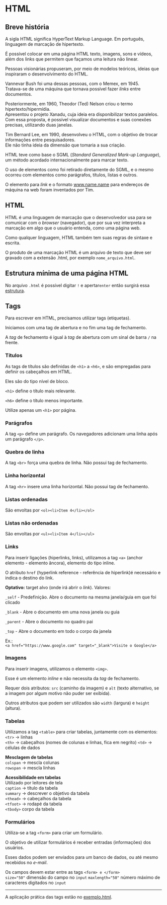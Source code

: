 # **HTML**

## **Breve história**

A sigla HTML significa HyperText Markup Language. Em português, linguagem de marcação de hipertexto.

É possível colocar em uma página HTML texto, imagens, sons e vídeos, além dos links que permitem que façamos uma leitura não linear.

Pessoas visionárias propuseram, por meio de modelos teóricos, ideias que inspiraram o desenvolvimento do HTML.

Vannevar Bush foi uma dessas pessoas, com o Memex, em 1945.  
Tratava-se de uma máquina que tornava possível fazer _links_ entre documentos.

Posteriormente, em 1960, Theodor (Ted) Nelson criou o termo hipertexto/hipermídia.  
Apresentou o projeto Xanadu, cuja ideia era disponibilizar textos paralelos.
Com essa proposta, é possível visualizar documentos e suas conexões precisas, utilizando duas janelas.

Tim Bernard Lee, em 1990, desenvolveu o HTML, com o objetivo de trocar informações entre pesquisadores.  
Ele não tinha ideia da dimensão que tomaria a sua criação.

HTML teve como base o SGML (_Standard Generalized Mark-up Language_), um método acordado internacionalmente para marcar texto.

O uso de elementos como <title> e </title> foi retirado diretamente do SGML, e o mesmo ocorreu com elementos como parágrafos, títulos, listas e outros.

O elemento para _link_ e o formato www.name.name para endereços de máquina na web foram inventados por Tim.

## **HTML**

HTML é uma linguagem de marcação que o desenvolvedor usa para se comunicar com o _browser_ (navegador), que por sua vez interpreta a marcação em algo que o usuário entenda, como uma página web.

Como qualquer linguagem, HTML também tem suas regras de sintaxe e escrita.

O produto de uma marcação HTML é um arquivo de texto que deve ser gravado com a extensão .html, por exemplo `nome_arquivo.html`.

## **Estrutura mínima de uma página HTML**

No arquivo `.html` é possível digitar `!` e apertar`enter` então surgirá essa [estrutura]("./estruturaInicial.html").

## **Tags**

Para escrever em HTML, precisamos utilizar tags (etiquetas).

Iniciamos com uma tag de abertura e no fim uma tag de fechamento.

A _tag_ de fechamento é igual à _tag_ de abertura com um sinal de barra `/` na frente.

### **Títulos**

As tags de títulos são definidas de `<h1>` a `<h6>`, e são empregadas para definir os cabeçalhos em HTML.

Eles são do tipo nível de bloco.

`<h1>` define o título mais relevante.

`<h6>` define o título menos importante.

Utilize apenas um `<h1>` por página.

### **Parágrafos**

A tag `<p>` define um parágrafo. Os navegadores adicionam uma linha após um parágrafo `</p>`.

### **Quebra de linha**

A tag `<br>` força uma quebra de linha. Não possui tag de fechamento.

### **Linha horizontal**

A tag `<hr>` insere uma linha horizontal. Não possui tag de fechamento.

### **Listas ordenadas**

São envoltas por `<ol><li>Item 4</li></ol>`

### **Listas não ordenadas**

São envoltas por `<ul><li>Item 4</li></ul>`

### **Links**

Para inserir ligações (hiperlinks, links), utilizamos a tag `<a>` (anchor elemento - elemento âncora), elemento do tipo inline.

O atributo `href` (hyperlink reference - referência de hiperlink)é necessário e indica o destino do link.

**Optativo:** target alvo (onde irá abrir o _link_).
Valores:

`_self` - Predefinição. Abre o documento na mesma janela/guia em que foi clicado

`_blank` - Abre o documento em uma nova janela ou guia

`_parent` - Abre o documento no quadro pai

`_top` - Abre o documento em todo o corpo da janela

Ex.:  
`<a href="https://www.google.com" target="_blank">Visite o Google</a>`

### **Imagens**

Para inserir imagens, utilizamos o elemento `<img>`.

Esse é um elemento _inline_ e não necessita da _tag_ de fechamento.

Requer dois atributos: `src` (caminho da imagem) e `alt` (texto alternativo, se a imagem por algum motivo não puder ser exibida).

Outros atributos que podem ser utilizados são `width` (largura) e `height` (altura).

### **Tabelas**

Utilizamos a tag `<table>` para criar tabelas, juntamente com os elementos:  
`<tr>` → linhas  
`<th>` → cabeçalhos (nomes de colunas e linhas, fica em negrito)
`<td>` → células de dados

**Mesclagem de tabelas**  
`colspan` → mescla colunas  
`rowspan` → mescla linhas

**Acessibilidade em tabelas**  
Utilizado por leitores de tela  
`caption` → título da tabela  
`summary` → descrever o objetivo da tabela  
`<thead>` → cabeçalhos da tabela  
`<tfoot>` → rodapé da tabela  
`<tbody>` corpo da tabela

### **Formulários**

Utiliza-se a tag `<form>` para criar um formulário.

O objetivo de utilizar formulários é receber entradas (informações) dos usuários.

Esses dados podem ser enviados para um banco de dados, ou até mesmo recebidos no _e-mail_.

Os campos devem estar entre as tags `<form> e </form>`  
`size="50"` dimensão do campo no `input`
`maxlength="50"` número máximo de caracteres digitados no `input`

---

A aplicação prática das tags estão no [exemplo.html](./exemplo.html).
